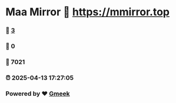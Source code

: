 # Maa Mirror :link: https://mmirror.top 
### :page_facing_up: [3](https://mmirror.top/tag.html) 
### :speech_balloon: 0 
### :hibiscus: 7021 
### :alarm_clock: 2025-04-13 17:27:05 
### Powered by :heart: [Gmeek](https://github.com/Meekdai/Gmeek)
